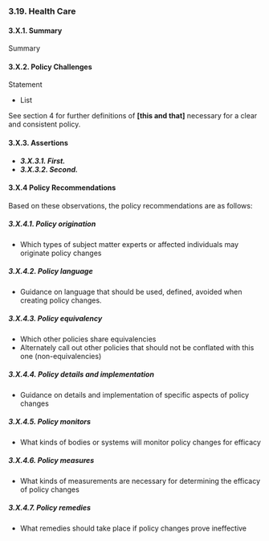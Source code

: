 ### 3.19.  Health Care

#### 3.X.1.  Summary
Summary

#### 3.X.2.  Policy Challenges
Statement

- List

See section 4 for further definitions of **[this and that]** necessary for a clear and consistent policy.

#### 3.X.3. Assertions 

-  *__3.X.3.1. First.__*
-  *__3.X.3.2. Second.__*

#### 3.X.4  Policy Recommendations
Based on these observations, the policy recommendations are as follows:

##### 3.X.4.1. Policy origination
- Which types of subject matter experts or affected individuals may originate policy changes

##### 3.X.4.2. Policy language
- Guidance on language that should be used, defined, avoided when creating policy changes.

##### 3.X.4.3. Policy equivalency
- Which other policies share equivalencies
- Alternately call out other policies that should not be conflated with this one (non-equivalencies)

##### 3.X.4.4. Policy details and implementation
- Guidance on details and implementation of specific aspects of policy changes

##### 3.X.4.5. Policy monitors 
- What kinds of bodies or systems will monitor policy changes for efficacy

##### 3.X.4.6. Policy measures
- What kinds of measurements are necessary for determining the efficacy of policy changes

##### 3.X.4.7. Policy remedies
- What remedies should take place if policy changes prove ineffective 

